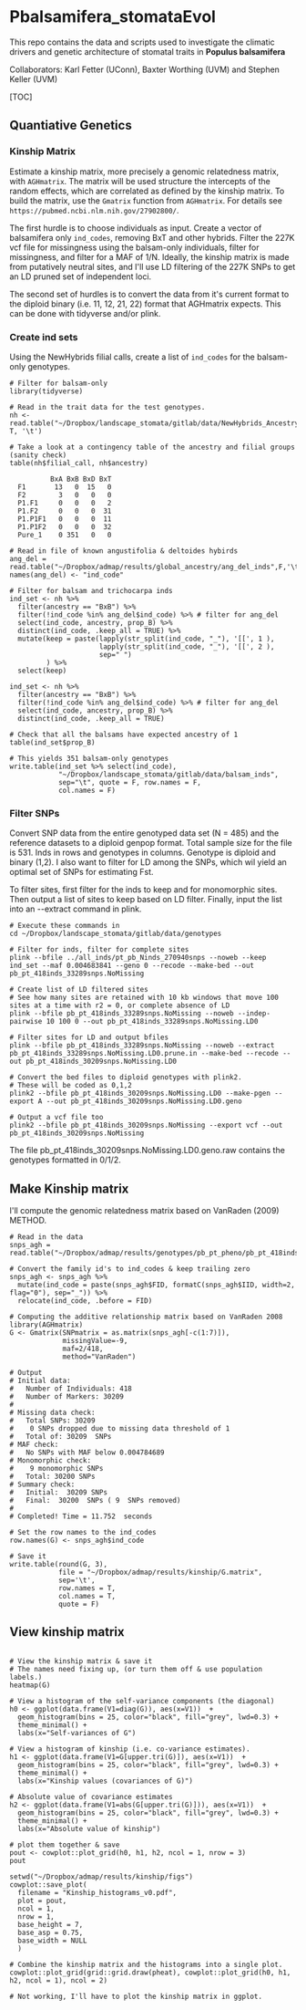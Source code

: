 # Pbalsamifera_stomataEvol

This repo contains the data and scripts used to investigate the climatic drivers and genetic architecture of stomatal traits in **Populus balsamifera** 

Collaborators: Karl Fetter (UConn), Baxter Worthing (UVM) and Stephen Keller (UVM)

[TOC]

## Quantiative Genetics

### Kinship Matrix

Estimate a kinship matrix, more precisely a genomic relatedness matrix, with `AGHmatrix`. The matrix will be used structure the intercepts of the random effects, which are correlated as defined by the kinship matrix. To build the matrix, use the `Gmatrix` function from `AGHmatrix`. For details see `https://pubmed.ncbi.nlm.nih.gov/27902800/`.

The first hurdle is to choose individuals as input. Create a vector of balsamifera only `ind_codes`, removing BxT and other hybrids. Filter the 227K vcf file for missingness using the balsam-only individuals, filter for missingness, and filter for a MAF of 1/N. Ideally, the kinship matrix is made from putatively neutral sites, and I'll use LD filtering of the 227K SNPs to get an LD pruned set of independent loci.

The second set of hurdles is to convert the data from it's current format to the diploid binary (i.e. 11, 12, 21, 22) format that AGHmatrix expects. This can be done with tidyverse and/or plink.

### Create ind sets

Using the NewHybrids filial calls, create a list of `ind_codes` for the balsam-only genotypes.

```{R, eval = F}
# Filter for balsam-only
library(tidyverse)

# Read in the trait data for the test genotypes.
nh <- read.table("~/Dropbox/landscape_stomata/gitlab/data/NewHybrids_Ancestry.txt", T, '\t')

# Take a look at a contingency table of the ancestry and filial groups (sanity check)
table(nh$filial_call, nh$ancestry)
         
          BxA BxB BxD BxT
  F1       13   0  15   0
  F2        3   0   0   0
  P1.F1     0   0   0   2
  P1.F2     0   0   0  31
  P1.P1F1   0   0   0  11
  P1.P1F2   0   0   0  32
  Pure_1    0 351   0   0

# Read in file of known angustifolia & deltoides hybirds
ang_del = read.table("~/Dropbox/admap/results/global_ancestry/ang_del_inds",F,'\t')
names(ang_del) <- "ind_code"

# Filter for balsam and trichocarpa inds
ind_set <- nh %>% 
  filter(ancestry == "BxB") %>%
  filter(!ind_code %in% ang_del$ind_code) %>% # filter for ang_del
  select(ind_code, ancestry, prop_B) %>%
  distinct(ind_code, .keep_all = TRUE) %>%
  mutate(keep = paste(lapply(str_split(ind_code, "_"), '[[', 1 ),
                      lapply(str_split(ind_code, "_"), '[[', 2 ),
                      sep=" ")
         ) %>%
  select(keep)

ind_set <- nh %>% 
  filter(ancestry == "BxB") %>%
  filter(!ind_code %in% ang_del$ind_code) %>% # filter for ang_del
  select(ind_code, ancestry, prop_B) %>%
  distinct(ind_code, .keep_all = TRUE)

# Check that all the balsams have expected ancestry of 1
table(ind_set$prop_B)

# This yields 351 balsam-only genotypes
write.table(ind_set %>% select(ind_code), 
            "~/Dropbox/landscape_stomata/gitlab/data/balsam_inds",
            sep="\t", quote = F, row.names = F, 
            col.names = F)
```

### Filter SNPs

Convert SNP data from the entire genotyped data set (N = 485) and the reference datasets to a diploid genpop format. Total sample size for the file is 531. Inds in rows and genotypes in columns. Genotype is diploid and binary (1,2). I also want to filter for LD among the SNPs, which wil yield an optimal set of SNPs for estimating Fst.

To filter sites, first filter for the inds to keep and for monomorphic sites. Then output a list of sites to keep based on LD filter. Finally, input the list into an --extract command in plink.

```{unix, eval = F}
# Execute these commands in
cd ~/Dropbox/landscape_stomata/gitlab/data/genotypes

# Filter for inds, filter for complete sites 
plink --bfile ../all_inds/pt_pb_Ninds_270940snps --noweb --keep ind_set --maf 0.004683841 --geno 0 --recode --make-bed --out pb_pt_418inds_33289snps.NoMissing

# Create list of LD filtered sites
# See how many sites are retained with 10 kb windows that move 100 sites at a time with r2 = 0, or complete absence of LD
plink --bfile pb_pt_418inds_33289snps.NoMissing --noweb --indep-pairwise 10 100 0 --out pb_pt_418inds_33289snps.NoMissing.LD0

# Filter sites for LD and output bfiles
plink --bfile pb_pt_418inds_33289snps.NoMissing --noweb --extract pb_pt_418inds_33289snps.NoMissing.LD0.prune.in --make-bed --recode --out pb_pt_418inds_30209snps.NoMissing.LD0

# Convert the bed files to diploid genotypes with plink2.
# These will be coded as 0,1,2
plink2 --bfile pb_pt_418inds_30209snps.NoMissing.LD0 --make-pgen --export A --out pb_pt_418inds_30209snps.NoMissing.LD0.geno

# Output a vcf file too
plink2 --bfile pb_pt_418inds_30209snps.NoMissing --export vcf --out pb_pt_418inds_30209snps.NoMissing

```

The file pb_pt_418inds_30209snps.NoMissing.LD0.geno.raw contains the genotypes formatted in 0/1/2.

## Make Kinship matrix

I'll compute the genomic relatedness matrix based on VanRaden (2009) METHOD. 

```{r, eval = T,  message=F}
# Read in the data
snps_agh = read.table("~/Dropbox/admap/results/genotypes/pb_pt_pheno/pb_pt_418inds_30209snps.NoMissing.LD0.geno.raw",T,'\t')

# Convert the family id's to ind_codes & keep trailing zero
snps_agh <- snps_agh %>%
  mutate(ind_code = paste(snps_agh$FID, formatC(snps_agh$IID, width=2, flag="0"), sep="_")) %>%
  relocate(ind_code, .before = FID)

# Computing the additive relationship matrix based on VanRaden 2008
library(AGHmatrix)
G <- Gmatrix(SNPmatrix = as.matrix(snps_agh[-c(1:7)]), 
             missingValue=-9, 
             maf=2/418, 
             method="VanRaden")

# Output
# Initial data: 
# 	Number of Individuals: 418 
# 	Number of Markers: 30209 
# 
# Missing data check: 
# 	Total SNPs: 30209 
# 	 0 SNPs dropped due to missing data threshold of 1 
# 	Total of: 30209  SNPs 
# MAF check: 
# 	No SNPs with MAF below 0.004784689 
# Monomorphic check: 
# 	 9 monomorphic SNPs 
# 	Total: 30200 SNPs 
# Summary check: 
# 	Initial:  30209 SNPs 
# 	Final:  30200  SNPs ( 9  SNPs removed) 
#  
# Completed! Time = 11.752  seconds

# Set the row names to the ind_codes
row.names(G) <- snps_agh$ind_code

# Save it
write.table(round(G, 3),
            file = "~/Dropbox/admap/results/kinship/G.matrix",
            sep='\t',
            row.names = T,
            col.names = T,
            quote = F)

```

## View kinship matrix

```{r}

# View the kinship matrix & save it
# The names need fixing up, (or turn them off & use population labels.)
heatmap(G)

# View a histogram of the self-variance components (the diagonal)
h0 <- ggplot(data.frame(V1=diag(G)), aes(x=V1))  + 
  geom_histogram(bins = 25, color="black", fill="grey", lwd=0.3) +
  theme_minimal() + 
  labs(x="Self-variances of G")

# View a histogram of kinship (i.e. co-variance estimates).
h1 <- ggplot(data.frame(V1=G[upper.tri(G)]), aes(x=V1))  + 
  geom_histogram(bins = 25, color="black", fill="grey", lwd=0.3) +
  theme_minimal() + 
  labs(x="Kinship values (covariances of G)")

# Absolute value of covariance estimates
h2 <- ggplot(data.frame(V1=abs(G[upper.tri(G)])), aes(x=V1))  + 
  geom_histogram(bins = 25, color="black", fill="grey", lwd=0.3) +
  theme_minimal() + 
  labs(x="Absolute value of kinship")

# plot them together & save
pout <- cowplot::plot_grid(h0, h1, h2, ncol = 1, nrow = 3)
pout

setwd("~/Dropbox/admap/results/kinship/figs")
cowplot::save_plot(
  filename = "Kinship_histograms_v0.pdf",
  plot = pout,
  ncol = 1,
  nrow = 1,
  base_height = 7,
  base_asp = 0.75,
  base_width = NULL
  )

# Combine the kinship matrix and the histograms into a single plot.
cowplot::plot_grid(grid::grid.draw(pheat), cowplot::plot_grid(h0, h1, h2, ncol = 1), ncol = 2)

# Not working, I'll have to plot the kinship matrix in ggplot.

```
 
